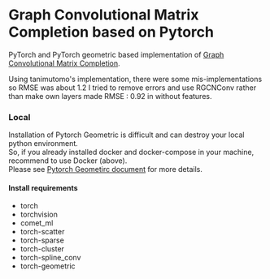 # Graph Convolutional Matrix Completion based on Pytorch
PyTorch and PyTorch geometric based implementation of [Graph Convolutional Matrix Completion](https://arxiv.org/abs/1706.02263).

Using tanimutomo's implementation, there were some mis-implementations so RMSE was about 1.2
I tried to remove errors and use RGCNConv rather than make own layers made RMSE : 0.92 in without features.

### Local
Installation of Pytorch Geometric is difficult and can destroy your local python environment.  
So, if you already installed docker and docker-compose in your machine, recommend to use Docker (above).  
Please see [Pytorch Geometirc document](https://rusty1s.github.io/pytorch_geometric/build/html/notes/installation.html) for more details.  
#### Install requirements
- torch
- torchvision
- comet_ml
- torch-scatter
- torch-sparse
- torch-cluster
- torch-spline_conv
- torch-geometric
